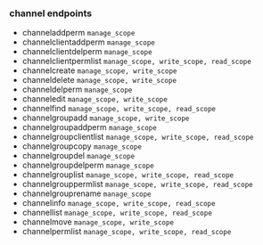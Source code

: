 ### channel endpoints

- channeladdperm `manage_scope`
- channelclientaddperm `manage_scope`
- channelclientdelperm `manage_scope`
- channelclientpermlist `manage_scope, write_scope, read_scope`
- channelcreate `manage_scope, write_scope`
- channeldelete `manage_scope, write_scope`
- channeldelperm `manage_scope`
- channeledit `manage_scope, write_scope`
- channelfind `manage_scope, write_scope, read_scope`
- channelgroupadd `manage_scope, write_scope`
- channelgroupaddperm `manage_scope`
- channelgroupclientlist `manage_scope, write_scope, read_scope`
- channelgroupcopy `manage_scope`
- channelgroupdel `manage_scope`
- channelgroupdelperm `manage_scope`
- channelgrouplist `manage_scope, write_scope, read_scope`
- channelgrouppermlist `manage_scope, write_scope, read_scope`
- channelgrouprename `manage_scope`
- channelinfo `manage_scope, write_scope, read_scope`
- channellist `manage_scope, write_scope, read_scope`
- channelmove `manage_scope, write_scope`
- channelpermlist `manage_scope, write_scope, read_scope`